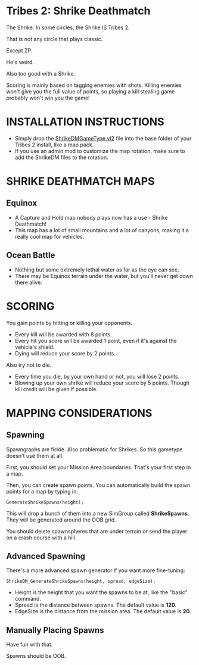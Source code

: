# Tribes 2: Shrike Deathmatch
The Shrike. In some circles, the Shrike IS Tribes 2.

That is not any circle that plays classic.

Except ZP.

He's weird.

Also too good with a Shrike.

Scoring is mainly based on tagging enemies with shots.
Killing enemies won't give you the full value of points,
so playing a kill stealing game probably won't win you the game!


# INSTALLATION INSTRUCTIONS
- Simply drop the [ShrikeDMGameType.vl2](ShrikeDMGameType.vl2) file into the base folder of your Tribes 2 install, like a map pack.
- If you use an admin mod to customize the map rotation, make sure to add the ShrikeDM files to the rotation.

# SHRIKE DEATHMATCH MAPS
## Equinox
- A Capture and Hold map nobody plays now has a use - Shrike Deathmatch!
- This map has a lot of small mountains and a lot of canyons, making it a really cool map for vehicles.

## Ocean Battle
- Nothing but some extremely lethal water as far as the eye can see.
- There may be Equinox terrain under the water, but you'll never get down there alive.

# SCORING
You gain points by hitting or killing your opponents.

- Every kill will be awarded with 8 points.
- Every hit you score will be awarded 1 point, even if it's against the vehicle's shield.
- Dying will reduce your score by 2 points.

Also try not to die.

- Every time you die, by your own hand or not, you will lose 2 points.
- Blowing up your own shrike will reduce your score by 5 points. Though kill credit will be given if possible.

# MAPPING CONSIDERATIONS
## Spawning
Spawngraphs are fickle. Also problematic for Shrikes. So this gametype doesn't use them at all.

First, you should set your Mission Area boundaries. That's your first step in a map.

Then, you can create spawn points. You can automatically build the spawn points for a map by typing in:

```GenerateShrikeSpawns(height);```

This will drop a bunch of them into a new SimGroup called **ShrikeSpawns**. They will be generated around the OOB grid.

You should delete spawnspheres that are under terrain or send the player on a crash course with a hill.

## Advanced Spawning
There's a more advanced spawn generator if you want more fine-tuning:

```ShrikeDM_GenerateShrikeSpawns(height, spread, edgeSize);```
- Height is the height that you want the spawns to be at, like the "basic" command.
- Spread is the distance between spawns. The default value is **120**.
- EdgeSize is the distance from the mission area. The default value is **20**.

## Manually Placing Spawns
Have fun with that.

Spawns should be OOB.